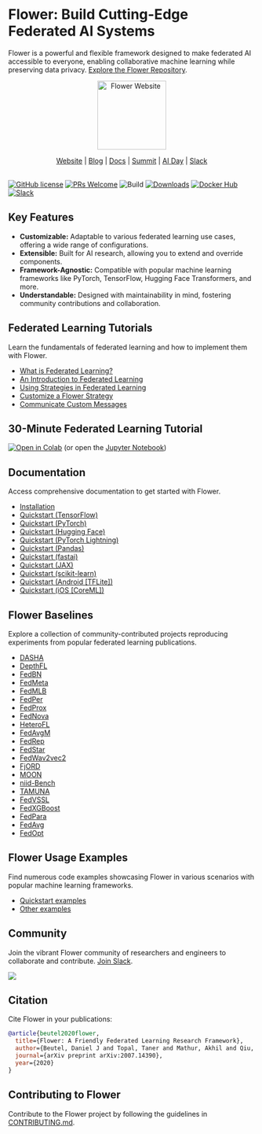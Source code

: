 # Flower: Build Cutting-Edge Federated AI Systems

Flower is a powerful and flexible framework designed to make federated AI accessible to everyone, enabling collaborative machine learning while preserving data privacy.  [Explore the Flower Repository](https://github.com/adap/flower).

<p align="center">
  <a href="https://flower.ai/">
    <img src="https://flower.ai/_next/image/?url=%2F_next%2Fstatic%2Fmedia%2Fflwr-head.4d68867a.png&w=384&q=75" width="140px" alt="Flower Website" />
  </a>
</p>

<p align="center">
    <a href="https://flower.ai/">Website</a> |
    <a href="https://flower.ai/blog">Blog</a> |
    <a href="https://flower.ai/docs/">Docs</a> |
    <a href="https://flower.ai/events/flower-ai-summit-2025">Summit</a> |
    <a href="https://flower.ai/events/flower-ai-day-2025">AI Day</a> |
    <a href="https://flower.ai/join-slack">Slack</a>
    <br /><br />
</p>

[![GitHub license](https://img.shields.io/github/license/adap/flower)](https://github.com/adap/flower/blob/main/LICENSE)
[![PRs Welcome](https://img.shields.io/badge/PRs-welcome-brightgreen.svg)](https://github.com/adap/flower/blob/main/CONTRIBUTING.md)
![Build](https://github.com/adap/flower/actions/workflows/framework.yml/badge.svg)
[![Downloads](https://static.pepy.tech/badge/flwr)](https://pepy.tech/project/flwr)
[![Docker Hub](https://img.shields.io/badge/Docker%20Hub-flwr-blue)](https://hub.docker.com/u/flwr)
[![Slack](https://img.shields.io/badge/Chat-Slack-red)](https://flower.ai/join-slack)

## Key Features

*   **Customizable:** Adaptable to various federated learning use cases, offering a wide range of configurations.
*   **Extensible:** Built for AI research, allowing you to extend and override components.
*   **Framework-Agnostic:** Compatible with popular machine learning frameworks like PyTorch, TensorFlow, Hugging Face Transformers, and more.
*   **Understandable:** Designed with maintainability in mind, fostering community contributions and collaboration.

## Federated Learning Tutorials

Learn the fundamentals of federated learning and how to implement them with Flower.

*   [What is Federated Learning?](https://flower.ai/docs/framework/main/en/tutorial-series-what-is-federated-learning.html)
*   [An Introduction to Federated Learning](https://flower.ai/docs/framework/main/en/tutorial-series-get-started-with-flower-pytorch.html)
*   [Using Strategies in Federated Learning](https://flower.ai/docs/framework/main/en/tutorial-series-use-a-federated-learning-strategy-pytorch.html)
*   [Customize a Flower Strategy](https://flower.ai/docs/framework/main/en/tutorial-series-build-a-strategy-from-scratch-pytorch.html)
*   [Communicate Custom Messages](https://flower.ai/docs/framework/main/en/tutorial-series-customize-the-client-pytorch.html)

## 30-Minute Federated Learning Tutorial

[![Open in Colab](https://colab.research.google.com/assets/colab-badge.svg)](https://colab.research.google.com/github/adap/flower/blob/main/examples/flower-in-30-minutes/tutorial.ipynb) (or open the [Jupyter Notebook](https://github.com/adap/flower/blob/main/examples/flower-in-30-minutes/tutorial.ipynb))

## Documentation

Access comprehensive documentation to get started with Flower.

*   [Installation](https://flower.ai/docs/framework/how-to-install-flower.html)
*   [Quickstart (TensorFlow)](https://flower.ai/docs/framework/tutorial-quickstart-tensorflow.html)
*   [Quickstart (PyTorch)](https://flower.ai/docs/framework/tutorial-quickstart-pytorch.html)
*   [Quickstart (Hugging Face)](https://flower.ai/docs/framework/tutorial-quickstart-huggingface.html)
*   [Quickstart (PyTorch Lightning)](https://flower.ai/docs/framework/tutorial-quickstart-pytorch-lightning.html)
*   [Quickstart (Pandas)](https://flower.ai/docs/framework/tutorial-quickstart-pandas.html)
*   [Quickstart (fastai)](https://flower.ai/docs/framework/tutorial-quickstart-fastai.html)
*   [Quickstart (JAX)](https://flower.ai/docs/framework/tutorial-quickstart-jax.html)
*   [Quickstart (scikit-learn)](https://flower.ai/docs/framework/tutorial-quickstart-scikitlearn.html)
*   [Quickstart (Android [TFLite])](https://flower.ai/docs/framework/tutorial-quickstart-android.html)
*   [Quickstart (iOS [CoreML])](https://flower.ai/docs/framework/tutorial-quickstart-ios.html)

## Flower Baselines

Explore a collection of community-contributed projects reproducing experiments from popular federated learning publications.

*   [DASHA](https://github.com/adap/flower/tree/main/baselines/dasha)
*   [DepthFL](https://github.com/adap/flower/tree/main/baselines/depthfl)
*   [FedBN](https://github.com/adap/flower/tree/main/baselines/fedbn)
*   [FedMeta](https://github.com/adap/flower/tree/main/baselines/fedmeta)
*   [FedMLB](https://github.com/adap/flower/tree/main/baselines/fedmlb)
*   [FedPer](https://github.com/adap/flower/tree/main/baselines/fedper)
*   [FedProx](https://github.com/adap/flower/tree/main/baselines/fedprox)
*   [FedNova](https://github.com/adap/flower/tree/main/baselines/fednova)
*   [HeteroFL](https://github.com/adap/flower/tree/main/baselines/heterofl)
*   [FedAvgM](https://github.com/adap/flower/tree/main/baselines/fedavgm)
*   [FedRep](https://github.com/adap/flower/tree/main/baselines/fedrep)
*   [FedStar](https://github.com/adap/flower/tree/main/baselines/fedstar)
*   [FedWav2vec2](https://github.com/adap/flower/tree/main/baselines/fedwav2vec2)
*   [FjORD](https://github.com/adap/flower/tree/main/baselines/fjord)
*   [MOON](https://github.com/adap/flower/tree/main/baselines/moon)
*   [niid-Bench](https://github.com/adap/flower/tree/main/baselines/niid_bench)
*   [TAMUNA](https://github.com/adap/flower/tree/main/baselines/tamuna)
*   [FedVSSL](https://github.com/adap/flower/tree/main/baselines/fedvssl)
*   [FedXGBoost](https://github.com/adap/flower/tree/main/baselines/hfedxgboost)
*   [FedPara](https://github.com/adap/flower/tree/main/baselines/fedpara)
*   [FedAvg](https://github.com/adap/flower/tree/main/baselines/flwr_baselines/flwr_baselines/publications/fedavg_mnist)
*   [FedOpt](https://github.com/adap/flower/tree/main/baselines/flwr_baselines/flwr_baselines/publications/adaptive_federated_optimization)

## Flower Usage Examples

Find numerous code examples showcasing Flower in various scenarios with popular machine learning frameworks.

*   [Quickstart examples](https://github.com/adap/flower/tree/main/examples)
*   [Other examples](https://github.com/adap/flower/tree/main/examples)

## Community

Join the vibrant Flower community of researchers and engineers to collaborate and contribute. [Join Slack](https://flower.ai/join-slack).

<a href="https://github.com/adap/flower/graphs/contributors">
  <img src="https://contrib.rocks/image?repo=adap/flower&columns=10" />
</a>

## Citation

Cite Flower in your publications:

```bibtex
@article{beutel2020flower,
  title={Flower: A Friendly Federated Learning Research Framework},
  author={Beutel, Daniel J and Topal, Taner and Mathur, Akhil and Qiu, Xinchi and Fernandez-Marques, Javier and Gao, Yan and Sani, Lorenzo and Kwing, Hei Li and Parcollet, Titouan and Gusmão, Pedro PB de and Lane, Nicholas D},
  journal={arXiv preprint arXiv:2007.14390},
  year={2020}
}
```

## Contributing to Flower

Contribute to the Flower project by following the guidelines in [CONTRIBUTING.md](CONTRIBUTING.md).